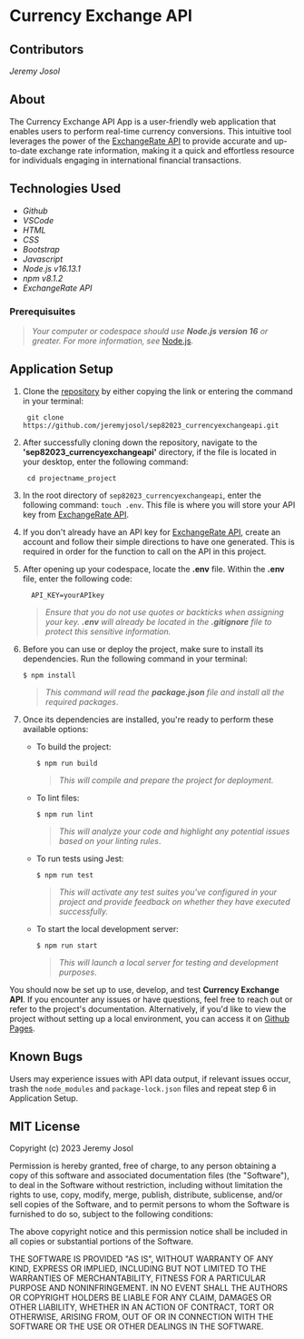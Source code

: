 # Currency Exchange API

## Contributors
_Jeremy Josol_

## About
The Currency Exchange API App is a user-friendly web application that enables users to perform real-time currency conversions. This intuitive tool leverages the power of the [ExchangeRate API](https://www.exchangerate-api.com/) to provide accurate and up-to-date exchange rate information, making it a quick and effortless resource for individuals engaging in international financial transactions.

## Technologies Used

* _Github_
* _VSCode_
* _HTML_
* _CSS_
* _Bootstrap_
* _Javascript_
* _Node.js v16.13.1_
* _npm v8.1.2_
* _ExchangeRate API_

### Prerequisuites
> _Your computer or codespace should use **Node.js version 16** or greater. For more information, see_ [Node.js](https://nodejs.org/en).

## Application Setup

1. Clone the [repository](https://github.com/jeremyjosol/sep82023_currencyexchangeapi.git) by either copying the link or entering the command in your terminal:
    ```
     git clone https://github.com/jeremyjosol/sep82023_currencyexchangeapi.git
    ```
2. After successfully cloning down the repository, navigate to the **'sep82023_currencyexchangeapi'** directory, if the file is located in your desktop, enter the following command:
      ```
       cd projectname_project
3. In the root directory of `sep82023_currencyexchangeapi`, enter the following command: `touch .env`. This file is where you will store your API key from [ExchangeRate API](https://www.exchangerate-api.com/).

4. If you don't already have an API key for [ExchangeRate API](https://www.exchangerate-api.com/), create an account and follow their simple directions to have one generated. This is required in order for the function to call on the API in this project.

5. After opening up your codespace, locate the **.env** file. Within the **.env** file, enter the following code: 
      ```
        API_KEY=yourAPIkey
      ```  
    > _Ensure that you do not use quotes or backticks when assigning your key. **.env** will already be located in the **.gitignore** file to protect this sensitive information._

6. Before you can use or deploy the project, make sure to install its dependencies. Run the following command in your terminal:

    `$ npm install`

    > _This command will read the **package.json** file and install all the required packages_.

7. Once its dependencies are installed, you're ready to perform these available options:
    
    - To build the project:
    
      `$ npm run build`

      > _This will compile and prepare the project for deployment._

    - To lint files:

      `$ npm run lint`

      > _This will analyze your code and highlight any potential issues based on your linting rules_.

    - To run tests using Jest: 
    
      `$ npm run test`

      > _This will activate any test suites you've configured in your project and provide feedback on whether they have executed successfully._
        
    - To start the local development server: 
    
      `$ npm run start` 

      > _This will launch a local server for testing and development purposes_.

You should now be set up to use, develop, and test **Currency Exchange API**. If you encounter any issues or have questions, feel free to reach out or refer to the project's documentation. Alternatively, if you'd like to view the project without setting up a local environment, you can access it on [Github Pages](https://jeremyjosol.github.io/sep82023_project/). 


## Known Bugs
Users may experience issues with API data output, if relevant issues occur, trash the `node_modules` and `package-lock.json` files and repeat step 6 in Application Setup.

## MIT License
Copyright (c) 2023 Jeremy Josol

Permission is hereby granted, free of charge, to any person obtaining a copy of this software and associated documentation files (the "Software"), to deal in the Software without restriction, including without limitation the rights to use, copy, modify, merge, publish, distribute, sublicense, and/or sell copies of the Software, and to permit persons to whom the Software is furnished to do so, subject to the following conditions:

The above copyright notice and this permission notice shall be included in all copies or substantial portions of the Software.

THE SOFTWARE IS PROVIDED "AS IS", WITHOUT WARRANTY OF ANY KIND, EXPRESS OR IMPLIED, INCLUDING BUT NOT LIMITED TO THE WARRANTIES OF MERCHANTABILITY, FITNESS FOR A PARTICULAR PURPOSE AND NONINFRINGEMENT. IN NO EVENT SHALL THE AUTHORS OR COPYRIGHT HOLDERS BE LIABLE FOR ANY CLAIM, DAMAGES OR OTHER LIABILITY, WHETHER IN AN ACTION OF CONTRACT, TORT OR OTHERWISE, ARISING FROM, OUT OF OR IN CONNECTION WITH THE SOFTWARE OR THE USE OR OTHER DEALINGS IN THE SOFTWARE.